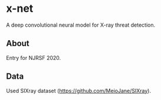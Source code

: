 # x-net

A deep convolutional neural model for X-ray threat detection.

## About

Entry for NJRSF 2020.

## Data

Used SIXray dataset (https://github.com/MeioJane/SIXray).